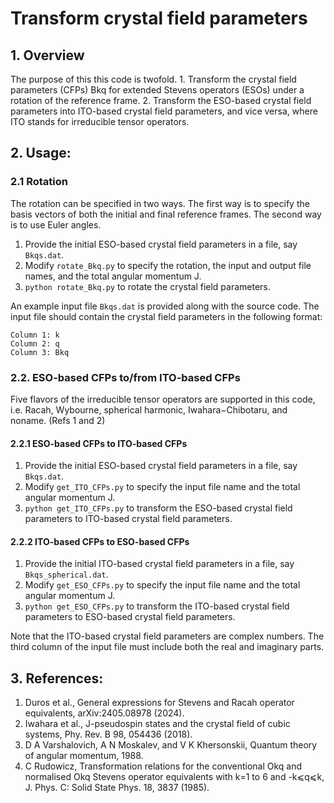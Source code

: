 # Transform crystal field parameters

## 1. Overview

The purpose of this this code is twofold. 1. Transform the crystal field parameters (CFPs) Bkq for extended Stevens operators (ESOs) under a rotation of the reference frame. 2. Transform the ESO-based crystal field parameters into ITO-based crystal field parameters, and vice versa, where ITO stands for irreducible tensor operators.

## 2. Usage:

### 2.1 Rotation

The rotation can be specified in two ways. The first way is to specify the basis vectors of both the initial and final reference frames. The second way is to use Euler angles. 

1. Provide the initial ESO-based crystal field parameters in a file, say ```Bkqs.dat```.
2. Modify ```rotate_Bkq.py``` to specify the rotation, the input and output file names, and the total angular momentum J. 
3. ```python rotate_Bkq.py``` to rotate the crystal field parameters.

An example input file ```Bkqs.dat``` is provided along with the source code. The input file should contain the crystal field parameters in the following format:

```
Column 1: k
Column 2: q
Column 3: Bkq
```

### 2.2. ESO-based CFPs to/from ITO-based CFPs

Five flavors of the irreducible tensor operators are supported in this code, i.e. Racah, Wybourne, spherical harmonic, Iwahara−Chibotaru, and noname. (Refs 1 and 2)

#### 2.2.1 ESO-based CFPs to ITO-based CFPs

1. Provide the initial ESO-based crystal field parameters in a file, say ```Bkqs.dat```.
2. Modify ```get_ITO_CFPs.py``` to specify the input file name and the total angular momentum J. 
3. ```python get_ITO_CFPs.py``` to transform the ESO-based crystal field parameters to ITO-based crystal field parameters.

#### 2.2.2 ITO-based CFPs to ESO-based CFPs

1. Provide the initial ITO-based crystal field parameters in a file, say ```Bkqs_spherical.dat```.
2. Modify ```get_ESO_CFPs.py``` to specify the input file name and the total angular momentum J. 
3. ```python get_ESO_CFPs.py``` to transform the ITO-based crystal field parameters to ESO-based crystal field parameters.

Note that the ITO-based crystal field parameters are complex numbers. The third column of the input file must include both the real and imaginary parts. 

## 3. References:

1. Duros et al., General expressions for Stevens and Racah operator equivalents, arXiv:2405.08978 (2024).
2. Iwahara et al., J-pseudospin states and the crystal field of cubic systems, Phy. Rev. B 98, 054436 (2018).
3. D A Varshalovich, A N Moskalev, and V K Khersonskii, Quantum theory of angular momentum, 1988. 
4. C Rudowicz, Transformation relations for the conventional Okq and normalised Okq Stevens operator equivalents with k=1 to 6 and -k⩽q⩽k, J. Phys. C: Solid State Phys. 18, 3837 (1985).
